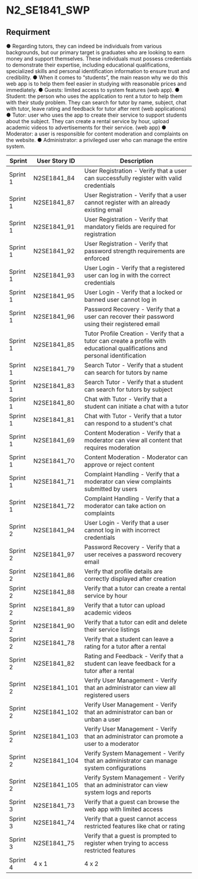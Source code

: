 # N2_SE1841_SWP
## Requirment
● Regarding tutors, they can indeed be individuals from various backgrounds, but our primary target is graduates who are looking to earn money and support themselves. These individuals must possess credentials to demonstrate their expertise, including educational qualifications, specialized skills and personal identification information to ensure trust and credibility. 
● When it comes to “students”, the main reason why we do this web app is to help them feel easier in studying with reasonable prices and immediately.
 ● Guests: limited access to system features (web app). 
● Student: the person who uses the application to rent a tutor to help them with their study problem. They can search for tutor by name, subject, chat with tutor, leave rating and feedback for tutor after rent (web applications) 
● Tutor: user who uses the app to create their service to support students about the subject. They can create a rental service by hour, upload academic videos to advertisements for their service. (web app) 
● Moderator: a user is responsible for content moderation and complaints on the website. ● Administrator: a privileged user who can manage the entire system.

| Sprint | User Story ID | Description|
|--------------|-------|------|
| Sprint 1 | N2SE1841_84  | User Registration - Verify that a user can successfully register with valid credentials |
| Sprint 1 | N2SE1841_87  | User Registration - Verify that a user cannot register with an already existing email |
| Sprint 1 | N2SE1841_91  | User Registration - Verify that mandatory fields are required for registration |
| Sprint 1 | N2SE1841_92  | User Registration - Verify that password strength requirements are enforced |
| Sprint 1 | N2SE1841_93  | User Login - Verify that a registered user can log in with the correct credentials |
| Sprint 1 | N2SE1841_95  | User Login - Verify that a locked or banned user cannot log in |
| Sprint 1 | N2SE1841_96  | Password Recovery - Verify that a user can recover their password using their registered email |
| Sprint 1 | N2SE1841_85  | Tutor Profile Creation - Verify that a tutor can create a profile with educational qualifications and personal identification |
| Sprint 1 | N2SE1841_79  | Search Tutor - Verify that a student can search for tutors by name |
| Sprint 1 | N2SE1841_83  | Search Tutor - Verify that a student can search for tutors by subject |
| Sprint 1 | N2SE1841_80  | Chat with Tutor - Verify that a student can initiate a chat with a tutor |
| Sprint 1 | N2SE1841_81  | Chat with Tutor - Verify that a tutor can respond to a student's chat |
| Sprint 1 | N2SE1841_69  | Content Moderation - Verify that a moderator can view all content that requires moderation |
| Sprint 1 | N2SE1841_70  | Content Moderation - Moderator can approve or reject content |
| Sprint 1 | N2SE1841_71  | Complaint Handling - Verify that a moderator can view complaints submitted by users |
| Sprint 1 | N2SE1841_72  | Complaint Handling - Verify that a moderator can take action on complaints |
| Sprint 2 | N2SE1841_94 | User Login - Verify that a user cannot log in with incorrect credentials |
| Sprint 2 | N2SE1841_97 | Password Recovery - Verify that a user receives a password recovery email |
| Sprint 2 | N2SE1841_86 | Verify that profile details are correctly displayed after creation |
| Sprint 2 | N2SE1841_88 | Verify that a tutor can create a rental service by hour |
| Sprint 2 | N2SE1841_89 | Verify that a tutor can upload academic videos |
| Sprint 2 | N2SE1841_90 | Verify that a tutor can edit and delete their service listings |
| Sprint 2 | N2SE1841_78 | Verify that a student can leave a rating for a tutor after a rental |
| Sprint 2 | N2SE1841_82 | Rating and Feedback - Verify that a student can leave feedback for a tutor after a rental |
| Sprint 2 | N2SE1841_101 | Verify User Management - Verify that an administrator can view all registered users |
| Sprint 2 | N2SE1841_102 | Verify User Management - Verify that an administrator can ban or unban a user |
| Sprint 2 | N2SE1841_103 | Verify User Management - Verify that an administrator can promote a user to a moderator |
| Sprint 2 | N2SE1841_104 | Verify System Management - Verify that an administrator can manage system configurations |
| Sprint 2 | N2SE1841_105 | Verify System Management - Verify that an administrator can view system logs and reports |
| Sprint 3 | N2SE1841_73 | Verify that a guest can browse the web app with limited access |
| Sprint 3 | N2SE1841_74 | Verify that a guest cannot access restricted features like chat or rating | 
| Sprint 3 | N2SE1841_75 | Verify that a guest is prompted to register when trying to access restricted features | 
| Sprint 4 | 4 x 1 | 4 x 2 |
